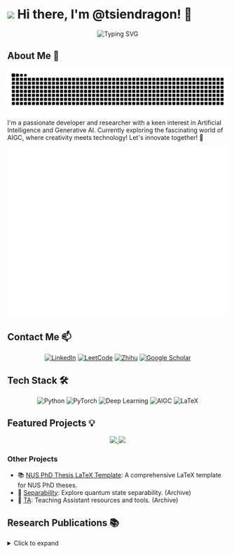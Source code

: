 # <img src="https://emojis.slackmojis.com/emojis/images/1531849430/4246/blob-sunglasses.gif?1531849430" width="30"/> Hi there, I'm @tsiendragon! :wave:

<div align="center">
  <img src="https://readme-typing-svg.demolab.com?font=Fira+Code&pause=1000&color=2F81F7&center=true&vCenter=true&width=435&lines=AI+%26+Deep+Learning+Enthusiast;Quantum+Computing+Researcher;Always+Learning%2C+Always+Growing" alt="Typing SVG" />
</div>

## About Me :robot:
<div align="center">
  <picture>
    <source media="(prefers-color-scheme: dark)" srcset="https://raw.githubusercontent.com/tsiendragon/tsiendragon/output/github-contribution-grid-snake-dark.svg">
    <source media="(prefers-color-scheme: light)" srcset="https://raw.githubusercontent.com/tsiendragon/tsiendragon/output/github-contribution-grid-snake.svg">
    <img alt="github contribution grid snake animation" src="https://raw.githubusercontent.com/tsiendragon/tsiendragon/output/github-contribution-grid-snake.svg">
  </picture>
</div>
I'm a passionate developer and researcher with a keen interest in Artificial Intelligence and Generative AI. Currently exploring the fascinating world of AIGC, where creativity meets technology! Let's innovate together! 🚀

<div align="center">

  ![Metrics](/github-metrics.svg)

</div>

## Contact Me :mailbox:
<div align="center">

[![LinkedIn](https://img.shields.io/badge/LinkedIn-0077B5?style=for-the-badge&logo=linkedin&logoColor=white)](https://linkedin.com/in/lilong-qian-a1475818b)
[![LeetCode](https://img.shields.io/badge/LeetCode-FFA116?style=for-the-badge&logo=leetcode&logoColor=black)](https://leetcode.com/u/ssqianlilong/)
[![Zhihu](https://img.shields.io/badge/Zhihu-0084FF?style=for-the-badge&logo=zhihu&logoColor=white)](https://www.zhihu.com/people/tsiendragon)
[![Google Scholar](https://img.shields.io/badge/Google%20Scholar-4285F4?style=for-the-badge&logo=google-scholar&logoColor=white)](https://scholar.google.com/citations?user=krc-mOgAAAAJ&hl=zh-CN)

</div>

## Tech Stack :hammer_and_wrench:
<div align="center">
  <img alt="Python" src="https://img.shields.io/badge/-Python-3776AB?style=for-the-badge&logo=python&logoColor=white" />
  <img alt="PyTorch" src="https://img.shields.io/badge/-PyTorch-EE4C2C?style=for-the-badge&logo=pytorch&logoColor=white" />
  <img alt="Deep Learning" src="https://img.shields.io/badge/-Deep%20Learning-FF6F00?style=for-the-badge&logo=tensorflow&logoColor=white" />
  <img alt="AIGC" src="https://img.shields.io/badge/-AIGC-FF4081?style=for-the-badge&logo=openai&logoColor=white" />
  <img alt="LaTeX" src="https://img.shields.io/badge/-LaTeX-008080?style=for-the-badge&logo=latex&logoColor=white" />
</div>

## Featured Projects :bulb:
<div align="center">
  <a href="https://github.com/MAD-SG/generative-ai-start-to-surrender">
    <img src="https://github-readme-stats.vercel.app/api/pin/?username=MAD-SG&repo=generative-ai-start-to-surrender&theme=transparent" />
  </a>
  <a href="https://github.com/tsiendragon/learning">
    <img src="https://github-readme-stats.vercel.app/api/pin/?username=tsiendragon&repo=learning&theme=transparent" />
  </a>
</div>

### Other Projects
- 📚 [NUS PhD Thesis LaTeX Template](https://github.com/tsiendragon/NUS-PhD-Thesis-LaTeX-Template): A comprehensive LaTeX template for NUS PhD theses.
- 🔬 [Separability](https://github.com/tsiendragon/Separability): Explore quantum state separability. (Archive)
- 📖 [TA](https://github.com/tsiendragon/TA): Teaching Assistant resources and tools. (Archive)

## Research Publications :books:
<details>
<summary>Click to expand</summary>

- 📄 [Separability of completely symmetric states in a multipartite system](https://scholar.google.com/citations?view_op=view_citation&hl=zh-CN&oe=GB&user=krc-mOgAAAAJ&citation_for_view=krc-mOgAAAAJ:zYLM7Y9cAGgC)
- 📄 [A matrix inequality for entanglement distillation problem](https://scholar.google.com/citations?view_op=view_citation&hl=zh-CN&oe=GB&user=krc-mOgAAAAJ&citation_for_view=krc-mOgAAAAJ:d1gkVwhDpl0C)
- 📄 [Separability of multipartite quantum states with strong positive partial transpose](https://scholar.google.com/citations?view_op=view_citation&hl=zh-CN&oe=GB&user=krc-mOgAAAAJ&citation_for_view=krc-mOgAAAAJ:UeHWp8X0CEIC)
- 📄 [A Study on Quantum Entanglement](https://scholar.google.com/citations?view_op=view_citation&hl=zh-CN&oe=GB&user=krc-mOgAAAAJ&citation_for_view=krc-mOgAAAAJ:qjMakFHDy7sC)
- 📄 [Separability of symmetric states and vandermonde decomposition](https://scholar.google.com/citations?view_op=view_citation&hl=zh-CN&oe=GB&user=krc-mOgAAAAJ&citation_for_view=krc-mOgAAAAJ:2osOgNQ5qMEC)
- 📄 [Decomposition of completely symmetric states](https://scholar.google.com/citations?view_op=view_citation&hl=zh-CN&oe=GB&user=krc-mOgAAAAJ&citation_for_view=krc-mOgAAAAJ:9yKSN-GCB0IC)
- 📄 [Enhance capability of separable ball criterion for the bipartite quantum states](https://scholar.google.com/citations?view_op=view_citation&hl=zh-CN&oe=GB&user=krc-mOgAAAAJ&citation_for_view=krc-mOgAAAAJ:Tyk-4Ss8FVUC)

## Latest Blog Posts :mega::newspaper:
<div align="center">
  <a href="https://mad-sg.github.io/generative-ai-start-to-surrender/"><b>🎯 Generative AI: Start to Surrender</b></a><br/>
  <i>An exploration of the latest trends in generative AI that you won't want to miss!</i>
  <br/><br/>
  <a href="https://tsiendragon.github.io/learning/index.html"><b>📚 My Learning Journey</b></a><br/>
  <i>Join me as I share insights and experiences from my continuous learning path!</i>
</div>

## GitHub Activity
<div align="center">

  ![](./profile-3d-contrib/profile-season-animate.svg)

  ![IceEnd's GitHub stats](https://github-immortality.vercel.app/api?username=tsiendragon&theme=tokyonight&show_icons=true)

  ![Profile Views](https://komarev.com/ghpvc/?username=tsiendragon&color=blueviolet&style=for-the-badge)
</div>

## leetcode

![Lilong's LeetCode stats neutral](https://leetcode-badge-sage.vercel.app/badge/ssqianlilong?theme=neutral)

